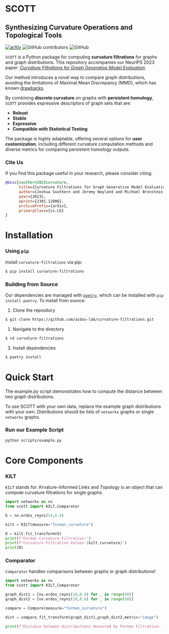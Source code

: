 # SCOTT

## **S**ynthesizing **C**urvature **O**perations and **T**opological **T**ools

[![arXiv](https://img.shields.io/badge/arXiv-2301.12906-b31b1b.svg)](https://arxiv.org/abs/2301.12906) ![GitHub contributors](https://img.shields.io/github/contributors/aidos-lab/CFGGME) ![GitHub](https://img.shields.io/github/license/aidos-lab/CFGGME)

`SCOTT` is a Python package for computing **curvature filtrations** for graphs and graph distributions. This repository accompanies our NeurIPS 2023 paper: [_Curvature Filtrations for Graph Generative Model Evaluation_](https://arxiv.org/abs/2301.12906).

Our method introduces a novel way to compare graph distributions, avoiding the limitations of Maximal Mean Discrepancy (MMD), which has known [drawbacks](https://arxiv.org/abs/2106.01098).

By combining **discrete curvature** on graphs with **persistent homology**, `SCOTT` provides expressive descriptors of graph sets that are:

- **Robust**
- **Stable**
- **Expressive**
- **Compatible with Statistical Testing**

The package is highly adaptable, offering several options for **user customization**, including different curvature computation methods and diverse metrics for comparing persistent homology outputs.

### **Cite Us**

If you find this package useful in your research, please consider citing:

```bibtex
@misc{southern2023curvature,
      title={Curvature Filtrations for Graph Generative Model Evaluation},
      author={Joshua Southern and Jeremy Wayland and Michael Bronstein and Bastian Rieck},
      year={2023},
      eprint={2301.12906},
      archivePrefix={arXiv},
      primaryClass={cs.LG}
}
```

# Installation

### Using `pip`

Install `curvature-filtrations` via pip:

```bash
$ pip install curvature-filtrations
```

### Building from Source

Our dependencies are managed with [`poetry`](https://python-poetry.org), which can be installed with `pip install poetry`. To install from source:

1. Clone the repository

```bash
$ git clone https://github.com/aidos-lab/curvature-filtrations.git
```

1. Navigate to the directory

```bash
$ cd curvature-filtrations
```

3. Install dependencies

```bash
$ poetry install
```

# Quick Start

The example.py script demonstrates how to compute the distance between two graph distributions.

To use SCOTT with your own data, replace the example graph distributions with your own. Distributions should be lists of `networkx` graphs or single `networkx` graphs.

### Run our Example Script

```bash
python scripts/example.py
```

# Core Components

### KILT

`KILT` stands for: *K*rvature-*I*nformed *L*inks and *T*opology is an object that can compute curvature filtrations for single graphs.

```python
import networkx as nx
from scott import KILT,Comparator

G = nx.erdos_reyni(14,0.4)

kilt = KILT(measure="forman_curvature")

D = kilt.fit_transform(G)
print(f"Forman Curvature Filtration:")
print(f"Curvature Filtration Values:{kilt.curvature}")
print(D)
```

### Comparator

`Comparator` handles comparisons between graphs or graph distributions!

```python
import networkx as nx
from scott import KILT,Comparator

graph_dist1 = [nx.erdos_reyni(10,0.4) for _ in range(40)]
graph_dist2 = [nx.erdos_reyni(20,0.6) for _ in range(50)]

compare = Compare(measure="forman_curvature")

dist = compare.fit_transform(graph_dist1,graph_dist2,metric="image")

print(f"Distance between distributions measured by Forman Filtration: {dist}")
```
